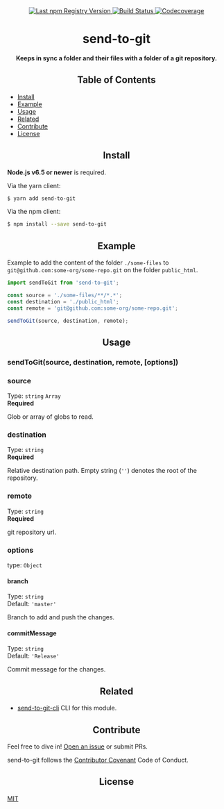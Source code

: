 <div align="center">
  <a href="https://www.npmjs.com/package/send-to-git">
    <img src="https://img.shields.io/npm/v/send-to-git.svg?maxAge=86400" alt="Last npm Registry Version">
  </a>
  <a href="https://travis-ci.org/ramasilveyra/send-to-git?branch=master">
    <img src="https://travis-ci.org/ramasilveyra/send-to-git.svg?branch=master" alt="Build Status">
  </a>
  <a href="https://codecov.io/github/ramasilveyra/send-to-git?branch=master">
    <img src="https://img.shields.io/codecov/c/github/ramasilveyra/send-to-git.svg?branch=master" alt="Codecoverage">
  </a>
</div>

<h1 align="center">send-to-git</h1>

<p align="center"><b>Keeps in sync a folder and their files with a folder of a git repository.</b></p>

<h2 align="center">Table of Contents</h2>

- [Install](#install)
- [Example](#example)
- [Usage](#usage)
- [Related](#related)
- [Contribute](#contribute)
- [License](#license)

<h2 align="center">Install</h2>

**Node.js v6.5 or newer** is required.

Via the yarn client:

```bash
$ yarn add send-to-git
```

Via the npm client:

```bash
$ npm install --save send-to-git
```

<h2 align="center">Example</h2>

Example to add the content of the folder `./some-files` to `git@github.com:some-org/some-repo.git` on the folder `public_html`.

```js
import sendToGit from 'send-to-git';

const source = './some-files/**/*.*';
const destination = './public_html';
const remote = 'git@github.com:some-org/some-repo.git';

sendToGit(source, destination, remote);
```

<h2 align="center">Usage</h2>

### sendToGit(source, destination, remote, [options])

### source

Type: `string` `Array`<br>
**Required**

Glob or array of globs to read.

### destination

Type: `string`<br>
**Required**

Relative destination path. Empty string (`''`) denotes the root of the repository.

### remote

Type: `string`<br>
**Required**

git repository url.

### options

type: `Object`

#### branch

Type: `string`<br>
Default: `'master'`

Branch to add and push the changes.

#### commitMessage

Type: `string`<br>
Default: `'Release'`

Commit message for the changes.

<h2 align="center">Related</h2>

- [send-to-git-cli](https://github.com/ramasilveyra/send-to-git-cli) CLI for this module.

<h2 align="center">Contribute</h2>

Feel free to dive in! [Open an issue](https://github.com/ramasilveyra/send-to-git/issues/new) or submit PRs.

send-to-git follows the [Contributor Covenant](http://contributor-covenant.org/version/1/3/0/) Code of Conduct.

<h2 align="center">License</h2>

[MIT](LICENSE.md)
